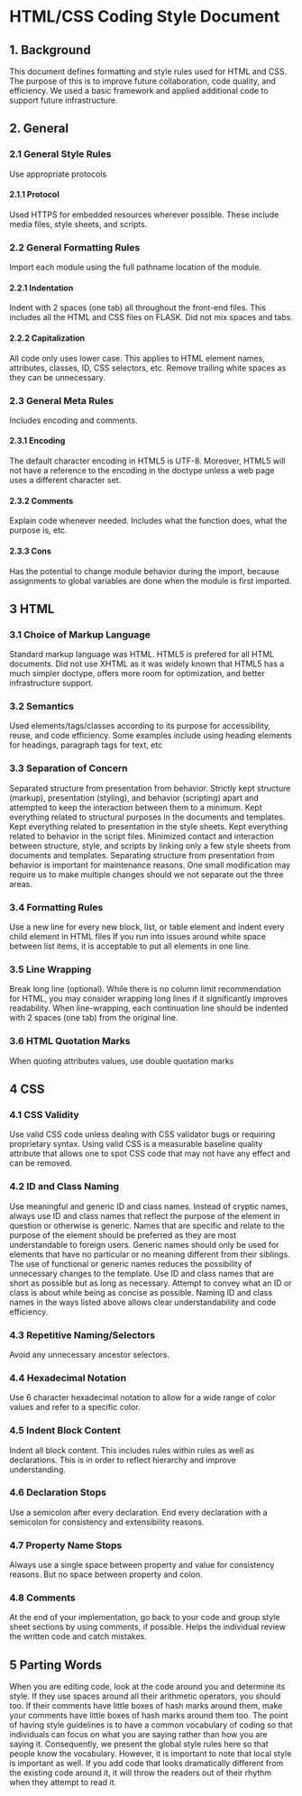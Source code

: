 # HTML/CSS Coding Style Document

## 1. Background
This document defines formatting and style rules used for HTML and CSS. The purpose of this is to improve future collaboration, code quality, and efficiency. We used a basic framework and applied additional code to support future infrastructure. 

## 2. General
### 2.1 General Style Rules
Use appropriate protocols
#### 2.1.1 Protocol
Used HTTPS for embedded resources wherever possible. These include media files, style sheets, and scripts.
 
### 2.2 General Formatting Rules
Import each module using the full pathname location of the module.
#### 2.2.1 Indentation
Indent with 2 spaces (one tab) all throughout the front-end files. This includes all the HTML and CSS files on FLASK. 
Did not mix spaces and tabs.
#### 2.2.2 Capitalization
All code only uses lower case. This applies to HTML element names, attributes, classes, ID, CSS selectors, etc. 
Remove trailing white spaces as they can be unnecessary.
 
### 2.3 General Meta Rules
Includes encoding and comments.
#### 2.3.1 Encoding
The default character encoding in HTML5 is UTF-8. Moreover, HTML5 will not have a reference to the encoding in the doctype unless a web page uses a different character set.
#### 2.3.2 Comments
Explain code whenever needed.
Includes what the function does, what the purpose is, etc.
#### 2.3.3 Cons
Has the potential to change module behavior during the import, because assignments to global variables are done when the module is first imported.
 
## 3 HTML
### 3.1 Choice of Markup Language
Standard markup language was HTML.
HTML5 is prefered for all HTML documents.
Did not use XHTML as it was widely known that HTML5 has a much simpler doctype, offers more room for optimization, and better infrastructure support. 


### 3.2 Semantics
Used elements/tags/classes according to its purpose for accessibility, reuse, and code efficiency. 
Some examples include using heading elements for headings, paragraph tags for text, etc

### 3.3 Separation of Concern
Separated structure from presentation from behavior.
Strictly kept  structure (markup), presentation (styling), and behavior (scripting) apart and attempted to keep the interaction between them to a minimum. 
Kept everything related to structural purposes in the documents and templates.
Kept everything related to presentation in the style sheets.
Kept everything related to behavior in the script files.
Minimized contact and interaction between structure, style, and scripts by linking only a few style sheets from documents and templates.
Separating structure from presentation from behavior is important for maintenance reasons. One small modification may require us to make multiple changes should we not separate out the three areas. 

### 3.4 Formatting Rules
Use a new line for every new block, list, or table element and indent every child element in HTML files
If you run into issues around white space between list items, it is acceptable to put all elements in one line. 
 
### 3.5 Line Wrapping
Break long line (optional).
While there is no column limit recommendation for HTML, you may consider wrapping long lines if it significantly improves readability.
When line-wrapping, each continuation line should be indented with 2 spaces (one tab) from the original line.

### 3.6 HTML Quotation Marks
When quoting attributes values, use double quotation marks

## 4 CSS
### 4.1 CSS Validity
Use valid CSS code unless dealing with CSS validator bugs or requiring proprietary syntax.
Using valid CSS is a measurable baseline quality attribute that allows one to spot CSS code that may not have any effect and can be removed.

### 4.2 ID and Class Naming
Use meaningful and generic ID and class names.
Instead of cryptic names, always use ID and class names that reflect the purpose of the element in question or otherwise is generic.
Names that are specific and relate to the purpose of the element should be preferred as they are most understandable to foreign users. 
Generic names should only be used for elements that have no particular or no meaning different from their siblings.
The use of functional or generic names reduces the possibility of unnecessary changes to the template.
Use ID and class names that are short as possible but as long as necessary.
Attempt to convey what an ID or class is about while being as concise as possible.
Naming ID and class names in the ways listed above allows clear understandability and code efficiency.

### 4.3 Repetitive Naming/Selectors
Avoid any unnecessary ancestor selectors.

### 4.4 Hexadecimal Notation
Use 6 character hexadecimal notation to allow for a wide range of color values and refer to a specific color.

### 4.5 Indent Block Content
Indent all block content. 
This includes rules within rules as well as declarations.
This is in order to reflect hierarchy and improve understanding.

### 4.6 Declaration Stops
Use a semicolon after every declaration.
End every declaration with a semicolon for consistency and extensibility reasons.

### 4.7 Property Name Stops
Always use a single space between property and value for consistency reasons.
But no space between property and colon.

### 4.8 Comments
At the end of your implementation, go back to your code and group style sheet sections by using comments, if possible. 
Helps the individual review the written code and catch mistakes.

## 5 Parting Words
When you are editing code, look at the code around you and determine its style. If they use spaces around all their arithmetic operators, you should too. If their comments have little boxes of hash marks around them, make your comments have little boxes of hash marks around them too.
The point of having style guidelines is to have a common vocabulary of coding so that individuals can focus on what you are saying rather than how you are saying it. Consequently, we present the global style rules here so that people know the vocabulary. However, it is important to note that local style is important as well.
If you add code that looks dramatically different from the existing code around it, it will throw the readers out of their rhythm when they attempt to read it.

 
 
 
 
 
 
 
 
 

